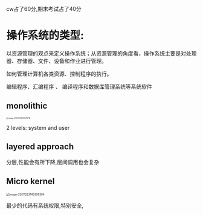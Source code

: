 cw占了60分,期末考试占了40分

# 操作系统的类型:

以资源管理的观点来定义操作系统；从资源管理的角度看，操作系统主要是对处理器、存储器、文件、设备和作业进行管理。

如何管理计算机各类资源、控制程序的执行。

编辑程序、汇编程序 、 编译程序和数据库管理系统等系统软件

## monolithic

<img src="C:\Users\ws\AppData\Roaming\Typora\typora-user-images\image-20211223140519716.png" alt="image-20211223140519716" style="zoom:33%;" />

2 levels: system and user

## layered approach

分层,性能会有所下降,层间调用也会复杂

## Micro kernel

<img src="C:\Users\ws\AppData\Roaming\Typora\typora-user-images\image-20211223140309394.png" alt="image-20211223140309394" style="zoom:50%;" />

最少的代码有系统权限,特别安全,